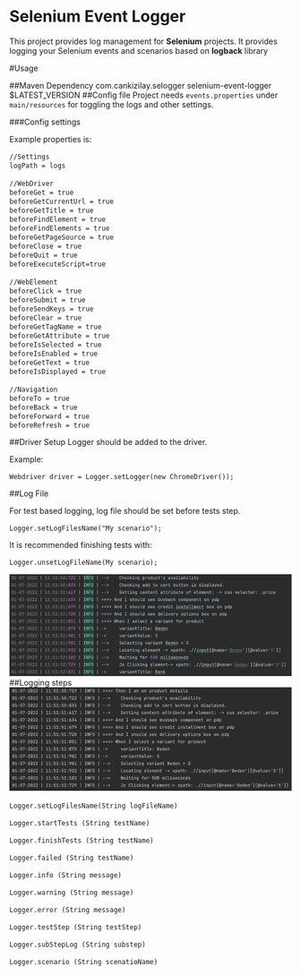 # Selenium Event Logger
This project provides log management for **Selenium** projects. It provides logging your Selenium events and scenarios based on **logback** library

#Usage

##Maven Dependency
        <dependency>
            <groupId>com.cankizilay.selogger</groupId>
            <artifactId>selenium-event-logger</artifactId>
            <version>$LATEST_VERSION</version>
        </dependency>
##Config file 
Project needs `events.properties` under `main/resources` for toggling the logs and other settings.

###Config settings

Example properties is: 

```
//Settings
logPath = logs

//WebDriver
beforeGet = true
beforeGetCurrentUrl = true
beforeGetTitle = true
beforeFindElement = true
beforeFindElements = true
beforeGetPageSource = true
beforeClose = true
beforeQuit = true
beforeExecuteScript=true

//WebElement
beforeClick = true
beforeSubmit = true
beforeSendKeys = true
beforeClear = true
beforeGetTagName = true
beforeGetAttribute = true
beforeIsSelected = true
beforeIsEnabled = true
beforeGetText = true
beforeIsDisplayed = true

//Navigation
beforeTo = true
beforeBack = true
beforeForward = true
beforeRefresh = true
```

##Driver Setup
Logger should be added to the driver.

Example: 

```
Webdriver driver = Logger.setLogger(new ChromeDriver());
```

##Log File

For test based logging, log file should be set before tests step.

```
Logger.setLogFilesName("My scenario");
```

It is recommended finishing tests with:

```
Logger.unsetLogFileName(My scenario);
```

![img.png](images/refactor.png)
##Logging steps
![img.png](images/consoleLogging.png)

`Logger.setLogFilesName(String logFileName)`

`Logger.startTests (String testName)`

`Logger.finishTests (String testName)` 

`Logger.failed (String testName)` 

`Logger.info (String message)` 

`Logger.warning (String message)` 

`Logger.error (String message)` 

`Logger.testStep (String testStep)` 

`Logger.subStepLog (String substep)` 

`Logger.scenario (String scenatioName)` 

